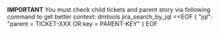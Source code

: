 **IMPORTANT** You must check child tickets and parent story via following command to get better context: dmtools jira_search_by_jql <<EOF
{
  "jql": "parent = TICKET-XXX OR key = PARENT-KEY"
}
EOF

